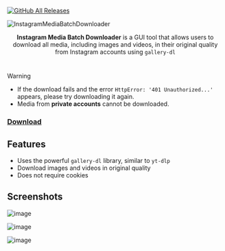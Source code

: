 [![GitHub All Releases](https://img.shields.io/github/downloads/afkarxyz/Instagram-Media-Batch-Downloader/total?style=for-the-badge)](https://github.com/afkarxyz/Instagram-Media-Batch-Downloader/releases)

![InstagramMediaBatchDownloader](https://github.com/user-attachments/assets/e651f008-5516-4fb2-bb35-cd1a10027193)

<div align="center">
<b>Instagram Media Batch Downloader</b> is a GUI tool that allows users to download all media, including images and videos, in their original quality from Instagram accounts using <code>gallery-dl</code>
</div>

#

> [!Warning]
> - If the download fails and the error `HttpError: '401 Unauthorized...'` appears, please try downloading it again.
> - Media from **private accounts** cannot be downloaded.

### [Download](https://github.com/afkarxyz/Instagram-Media-Batch-Downloader/releases/download/v1.3/InstagramMediaBatchDownloader.exe)

## Features

- Uses the powerful `gallery-dl` library, similar to `yt-dlp`  
- Download images and videos in original quality
- Does not require cookies

## Screenshots

![image](https://github.com/user-attachments/assets/9f573fa3-ee27-4139-8a2b-843d0d0cc7d2)

![image](https://github.com/user-attachments/assets/7d6138b7-2e22-41f8-b35c-2a1c4ebdbb59)

![image](https://github.com/user-attachments/assets/cdcb6e58-d8ef-4e10-9b37-d1fe42de8fa3)
